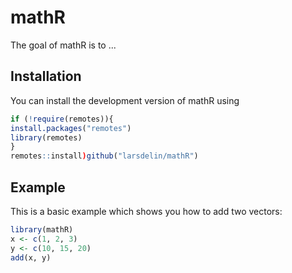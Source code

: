
# mathR

<!-- badges: start -->
<!-- badges: end -->

The goal of mathR is to ...

## Installation

You can install the development version of mathR using 

``` r
if (!require(remotes)){
install.packages("remotes")
library(remotes)
}
remotes::install)github("larsdelin/mathR")
```

## Example

This is a basic example which shows you how to add two vectors:

``` r
library(mathR)
x <- c(1, 2, 3)
y <- c(10, 15, 20)
add(x, y)
```

